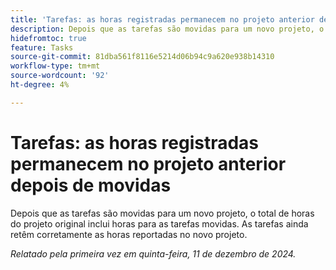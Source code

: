```yaml
---
title: 'Tarefas: as horas registradas permanecem no projeto anterior depois de movidas'
description: Depois que as tarefas são movidas para um novo projeto, o total de horas do projeto original inclui horas para as tarefas movidas. As tarefas ainda retêm corretamente as horas reportadas no novo projeto.
hidefromtoc: true
feature: Tasks
source-git-commit: 81dba561f8116e5214d06b94c9a620e938b14310
workflow-type: tm+mt
source-wordcount: '92'
ht-degree: 4%

---
```


# Tarefas: as horas registradas permanecem no projeto anterior depois de movidas

Depois que as tarefas são movidas para um novo projeto, o total de horas do projeto original inclui horas para as tarefas movidas. As tarefas ainda retêm corretamente as horas reportadas no novo projeto.

_Relatado pela primeira vez em quinta-feira, 11 de dezembro de 2024._
